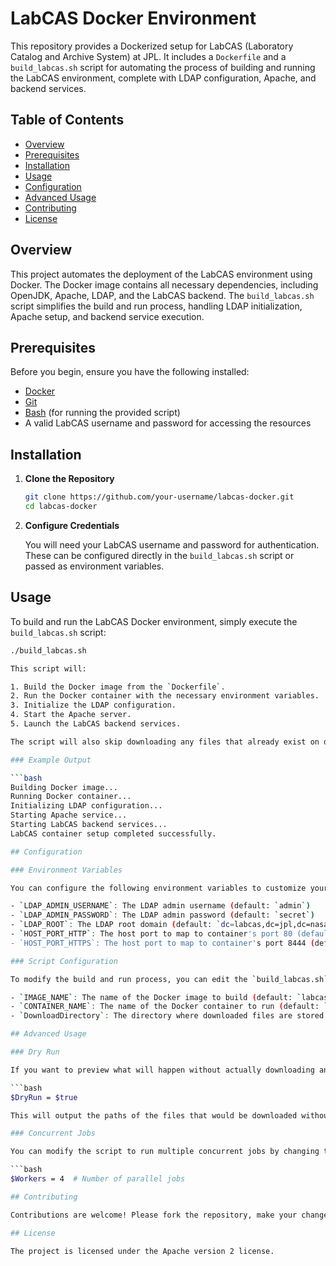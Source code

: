 # LabCAS Docker Environment

This repository provides a Dockerized setup for LabCAS (Laboratory Catalog and Archive System) at JPL. It includes a `Dockerfile` and a `build_labcas.sh` script for automating the process of building and running the LabCAS environment, complete with LDAP configuration, Apache, and backend services.

## Table of Contents

- [Overview](#overview)
- [Prerequisites](#prerequisites)
- [Installation](#installation)
- [Usage](#usage)
- [Configuration](#configuration)
- [Advanced Usage](#advanced-usage)
- [Contributing](#contributing)
- [License](#license)

## Overview

This project automates the deployment of the LabCAS environment using Docker. The Docker image contains all necessary dependencies, including OpenJDK, Apache, LDAP, and the LabCAS backend. The `build_labcas.sh` script simplifies the build and run process, handling LDAP initialization, Apache setup, and backend service execution.

## Prerequisites

Before you begin, ensure you have the following installed:

- [Docker](https://docs.docker.com/get-docker/)
- [Git](https://git-scm.com/)
- [Bash](https://www.gnu.org/software/bash/) (for running the provided script)
- A valid LabCAS username and password for accessing the resources

## Installation

1. **Clone the Repository**

   ```bash
   git clone https://github.com/your-username/labcas-docker.git
   cd labcas-docker

2. **Configure Credentials**

   You will need your LabCAS username and password for authentication. These can be configured directly in the `build_labcas.sh` script or passed as environment variables.

## Usage

To build and run the LabCAS Docker environment, simply execute the `build_labcas.sh` script:

```bash
./build_labcas.sh

This script will:

1. Build the Docker image from the `Dockerfile`.
2. Run the Docker container with the necessary environment variables.
3. Initialize the LDAP configuration.
4. Start the Apache server.
5. Launch the LabCAS backend services.

The script will also skip downloading any files that already exist on disk.

### Example Output

```bash
Building Docker image...
Running Docker container...
Initializing LDAP configuration...
Starting Apache service...
Starting LabCAS backend services...
LabCAS container setup completed successfully.

## Configuration

### Environment Variables

You can configure the following environment variables to customize your setup:

- `LDAP_ADMIN_USERNAME`: The LDAP admin username (default: `admin`)
- `LDAP_ADMIN_PASSWORD`: The LDAP admin password (default: `secret`)
- `LDAP_ROOT`: The LDAP root domain (default: `dc=labcas,dc=jpl,dc=nasa,dc=gov`)
- `HOST_PORT_HTTP`: The host port to map to container's port 80 (default: `80`)
- `HOST_PORT_HTTPS`: The host port to map to container's port 8444 (default: `8444`)

### Script Configuration

To modify the build and run process, you can edit the `build_labcas.sh` script. The following variables are available:

- `IMAGE_NAME`: The name of the Docker image to build (default: `labcas_debug_image`)
- `CONTAINER_NAME`: The name of the Docker container to run (default: `labcas_debug_instance`)
- `DownloadDirectory`: The directory where downloaded files are stored.

## Advanced Usage

### Dry Run

If you want to preview what will happen without actually downloading any files, you can enable the dry run mode by setting the `DryRun` variable in the `build_labcas.sh` script:

```bash
$DryRun = $true

This will output the paths of the files that would be downloaded without actually performing the downloads.

### Concurrent Jobs

You can modify the script to run multiple concurrent jobs by changing the `$Workers` variable. This allows you to download files in parallel.

```bash
$Workers = 4  # Number of parallel jobs

## Contributing

Contributions are welcome! Please fork the repository, make your changes, and submit a pull request.

## License

The project is licensed under the Apache version 2 license.
